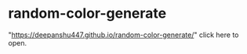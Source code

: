 # random-color-generate
"https://deepanshu447.github.io/random-color-generate/" click here to open.
